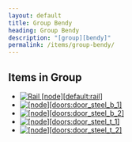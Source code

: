 ```yaml
---
layout: default
title: Group Bendy
heading: Group Bendy
description: "[group][bendy]"
permalink: /items/group-bendy/
---
```



## Items in Group

<ul class="list-items">
    <li><a href="{{site.baseurl}}/items/default-rail/"><img src="{{site.baseurl}}/assets/img/items/itemcubes/default_rail.png" data-toggle="tooltip" title="Rail [node][default:rail]"></a></li>
    <li><a href="{{site.baseurl}}/items/doors-door-steel-b-1/"><img src="{{site.baseurl}}/assets/img/items/itemcubes/doors_door_steel_b_1.png" data-toggle="tooltip" title=" [node][doors:door_steel_b_1]"></a></li>
    <li><a href="{{site.baseurl}}/items/doors-door-steel-b-2/"><img src="{{site.baseurl}}/assets/img/items/itemcubes/doors_door_steel_b_2.png" data-toggle="tooltip" title=" [node][doors:door_steel_b_2]"></a></li>
    <li><a href="{{site.baseurl}}/items/doors-door-steel-t-1/"><img src="{{site.baseurl}}/assets/img/items/itemcubes/doors_door_steel_t_1.png" data-toggle="tooltip" title=" [node][doors:door_steel_t_1]"></a></li>
    <li><a href="{{site.baseurl}}/items/doors-door-steel-t-2/"><img src="{{site.baseurl}}/assets/img/items/itemcubes/doors_door_steel_t_2.png" data-toggle="tooltip" title=" [node][doors:door_steel_t_2]"></a></li>
</ul>
